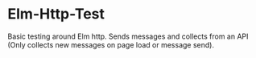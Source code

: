 # Elm-Http-Test
Basic testing around Elm http. Sends messages and collects from an API (Only collects new messages on page load or message send).

